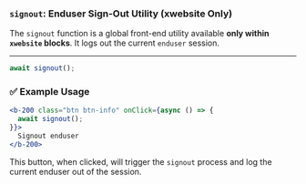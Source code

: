 ### `signout`: Enduser Sign-Out Utility (xwebsite Only)

The `signout` function is a global front-end utility available **only within `xwebsite` blocks**. It logs out the current `enduser` session.

---

```jsx
await signout();
```


### ✅ Example Usage

```jsx
<b-200 class="btn btn-info" onClick={async () => {
  await signout();
}}>
  Signout enduser
</b-200>
```

This button, when clicked, will trigger the `signout` process and log the current enduser out of the session.

